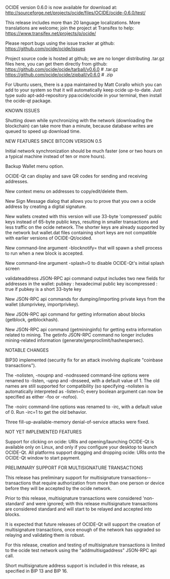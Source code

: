 OCIDE version 0.6.0 is now available for download at:
http://sourceforge.net/projects/ocide/files/OCIDE/ocide-0.6.0/test/

This release includes more than 20 language localizations.
More translations are welcome; join the
project at Transifex to help:
https://www.transifex.net/projects/p/ocide/

Please report bugs using the issue tracker at github:
https://github.com/ocide/ocide/issues

Project source code is hosted at github; we are no longer
distributing .tar.gz files here, you can get them
directly from github:
https://github.com/ocide/ocide/tarball/v0.6.0  # .tar.gz
https://github.com/ocide/ocide/zipball/v0.6.0  # .zip

For Ubuntu users, there is a ppa maintained by Matt Corallo which
you can add to your system so that it will automatically keep
ocide up-to-date.  Just type
sudo apt-add-repository ppa:ocide/ocide
in your terminal, then install the ocide-qt package.


KNOWN ISSUES

Shutting down while synchronizing with the network
(downloading the blockchain) can take more than a minute,
because database writes are queued to speed up download
time.


NEW FEATURES SINCE BITCOIN VERSION 0.5

Initial network synchronization should be much faster
(one or two hours on a typical machine instead of ten or more
hours).

Backup Wallet menu option.

OCIDE-Qt can display and save QR codes for sending
and receiving addresses.

New context menu on addresses to copy/edit/delete them.

New Sign Message dialog that allows you to prove that you
own a ocide address by creating a digital
signature.

New wallets created with this version will
use 33-byte 'compressed' public keys instead of
65-byte public keys, resulting in smaller
transactions and less traffic on the ocide
network. The shorter keys are already supported
by the network but wallet.dat files containing
short keys are not compatible with earlier
versions of OCIDE-Qt/ocided.

New command-line argument -blocknotify=<command>
that will spawn a shell process to run <command> 
when a new block is accepted.

New command-line argument -splash=0 to disable
OCIDE-Qt's initial splash screen

validateaddress JSON-RPC api command output includes
two new fields for addresses in the wallet:
pubkey : hexadecimal public key
iscompressed : true if pubkey is a short 33-byte key

New JSON-RPC api commands for dumping/importing
private keys from the wallet (dumprivkey, importprivkey).

New JSON-RPC api command for getting information about
blocks (getblock, getblockhash).

New JSON-RPC api command (getmininginfo) for getting
extra information related to mining. The getinfo
JSON-RPC command no longer includes mining-related
information (generate/genproclimit/hashespersec).



NOTABLE CHANGES

BIP30 implemented (security fix for an attack involving
duplicate "coinbase transactions").

The -nolisten, -noupnp and -nodnsseed command-line
options were renamed to -listen, -upnp and -dnsseed,
with a default value of 1. The old names are still
supported for compatibility (so specifying -nolisten
is automatically interpreted as -listen=0; every
boolean argument can now be specified as either
-foo or -nofoo).

The -noirc command-line options was renamed to
-irc, with a default value of 0. Run -irc=1 to
get the old behavior.

Three fill-up-available-memory denial-of-service
attacks were fixed.


NOT YET IMPLEMENTED FEATURES

Support for clicking on ocide: URIs and
opening/launching OCIDE-Qt is available only on Linux,
and only if you configure your desktop to launch
OCIDE-Qt. All platforms support dragging and dropping
ocide: URIs onto the OCIDE-Qt window to start
payment.


PRELIMINARY SUPPORT FOR MULTISIGNATURE TRANSACTIONS

This release has preliminary support for multisignature
transactions-- transactions that require authorization
from more than one person or device before they
will be accepted by the ocide network.

Prior to this release, multisignature transactions
were considered 'non-standard' and were ignored;
with this release multisignature transactions are
considered standard and will start to be relayed
and accepted into blocks.

It is expected that future releases of OCIDE-Qt
will support the creation of multisignature transactions,
once enough of the network has upgraded so relaying
and validating them is robust.

For this release, creation and testing of multisignature
transactions is limited to the ocide test network using
the "addmultisigaddress" JSON-RPC api call.

Short multisignature address support is included in this
release, as specified in BIP 13 and BIP 16.
